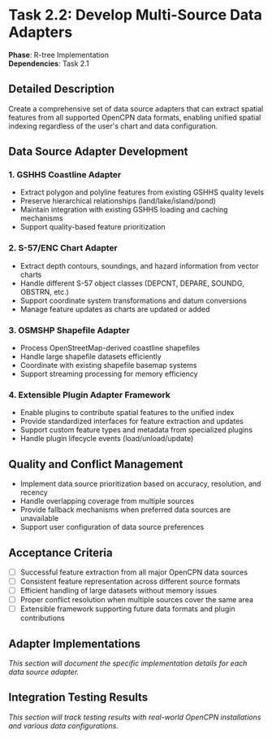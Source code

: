 # Task 2.2: Develop Multi-Source Data Adapters

**Phase**: R-tree Implementation  
**Dependencies**: Task 2.1

## Detailed Description

Create a comprehensive set of data source adapters that can extract spatial features from all supported OpenCPN data formats, enabling unified spatial indexing regardless of the user's chart and data configuration.

## Data Source Adapter Development

### 1. GSHHS Coastline Adapter

- Extract polygon and polyline features from existing GSHHS quality levels
- Preserve hierarchical relationships (land/lake/island/pond)
- Maintain integration with existing GSHHS loading and caching mechanisms
- Support quality-based feature prioritization

### 2. S-57/ENC Chart Adapter

- Extract depth contours, soundings, and hazard information from vector charts
- Handle different S-57 object classes (DEPCNT, DEPARE, SOUNDG, OBSTRN, etc.)
- Support coordinate system transformations and datum conversions
- Manage feature updates as charts are updated or added

### 3. OSMSHP Shapefile Adapter

- Process OpenStreetMap-derived coastline shapefiles
- Handle large shapefile datasets efficiently
- Coordinate with existing shapefile basemap systems
- Support streaming processing for memory efficiency

### 4. Extensible Plugin Adapter Framework

- Enable plugins to contribute spatial features to the unified index
- Provide standardized interfaces for feature extraction and updates
- Support custom feature types and metadata from specialized plugins
- Handle plugin lifecycle events (load/unload/update)

## Quality and Conflict Management

- Implement data source prioritization based on accuracy, resolution, and recency
- Handle overlapping coverage from multiple sources
- Provide fallback mechanisms when preferred data sources are unavailable
- Support user configuration of data source preferences

## Acceptance Criteria

- [ ] Successful feature extraction from all major OpenCPN data sources
- [ ] Consistent feature representation across different source formats
- [ ] Efficient handling of large datasets without memory issues
- [ ] Proper conflict resolution when multiple sources cover the same area
- [ ] Extensible framework supporting future data formats and plugin contributions

## Adapter Implementations

_This section will document the specific implementation details for each data source adapter._

## Integration Testing Results

_This section will track testing results with real-world OpenCPN installations and various data configurations._
